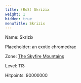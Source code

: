 ```yaml
---
title: (RoS) Skrizix
weight: 1
hidden: true
menuTitle: Skrizix
---
```


Name: Skrizix

Placeholder: an exotic chromedrac

Zone: [The Skyfire Mountains](/en/ros/exploration/the_skyfire_mountains)

Level: 113

Hitpoints: 90000000